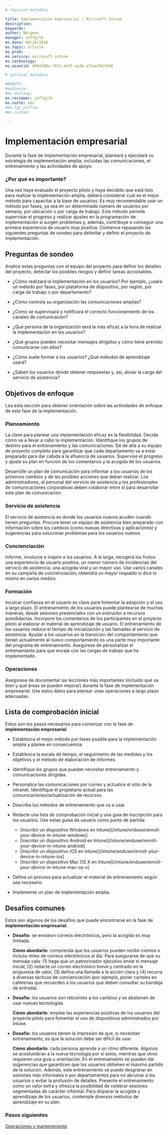 ```yaml
---
# required metadata

title: Implementación empresarial | Microsoft Intune
description:
keywords:
author: Nbigman
manager: jeffgilb
ms.date: 04/28/2016
ms.topic: article
ms.prod:
ms.service: microsoft-intune
ms.technology:
ms.assetid: d894708e-7071-44f5-aa3b-af5aef02fb98

# optional metadata

#ROBOTS:
#audience:
#ms.devlang:
ms.reviewer: jeffgilb
ms.suite: ems
#ms.tgt_pltfrm:
#ms.custom:

---
```


# Implementación empresarial
Durante la fase de implementación empresarial, planeará y ejecutará su estrategia de implementación amplia, incluidas las comunicaciones, el entrenamiento y las actividades de apoyo.

### ¿Por qué es importante?
Una vez haya evaluado el proyecto piloto y haya decidido que está listo para realizar la implementación amplia, deberá considerar cuál es el mejor método para capacitar a la base de usuarios. Es muy recomendable usar un método por fases, ya sea en un determinado número de usuarios por semana, por ubicación o por carga de trabajo. Este método permite supervisar el progreso y realizar ajustes en la programación de implementación si surgen problemas y, además, contribuye a conseguir una primera experiencia de usuario muy positiva.
Comience repasando las siguientes preguntas de sondeo para delimitar y definir el proyecto de implementación.

## Preguntas de sondeo
Analice estas preguntas con el equipo del proyecto para definir los detalles del proyecto, detectar los posibles riesgos y definir tareas accionables.

-   ¿Cómo realizará la implementación en los usuarios? Por ejemplo, ¿usará un método por fases, por plataforma de dispositivo, por región, por carga de trabajo o por departamento?

-   ¿Cómo controla su organización las comunicaciones amplias?

-   ¿Cómo se supervisará y notificará el correcto funcionamiento de los canales de comunicación?

-   ¿Qué persona de la organización será la más eficaz a la hora de realizar la implementación en los usuarios?

-   ¿Qué grupos pueden necesitar mensajes *dirigidos* y cómo tiene previsto comunicarse con ellos?

-   ¿Cómo suele formar a los usuarios? ¿Qué métodos de aprendizaje usará?

-   ¿Saben los usuarios dónde obtener respuestas y, así, aliviar la carga del servicio de asistencia?

## Objetivos de enfoque
Lea esta sección para obtener orientación sobre las actividades de enfoque de esta fase de la implementación.

### Planeamiento
La clave para planear una implementación eficaz es la flexibilidad. Decida cómo va a llevar a cabo la implementación. Identifique los grupos de destino para el entrenamiento y las comunicaciones. Dé de alta a su equipo de proyecto completo para garantizar que cada departamento va a estar preparado para dar cabida a la afluencia de usuarios.
Supervise el progreso y ajuste su plan en función de los comentarios y la acogida de los usuarios.

Desarrolle un plan de comunicación para informar a los usuarios de los próximos cambios y de las posibles acciones que deban realizar. Los administradores, el personal del servicio de asistencia y los profesionales de comunicaciones corporativas deben colaborar entre sí para desarrollar este plan de comunicación.

### Servicio de asistencia
El servicio de asistencia es donde los usuarios nuevos acuden cuando tienen preguntas. Procure tener un equipo de asistencia bien preparado con información sobre los cambios (como nuevas directivas y aplicaciones) y sugerencias para solucionar problemas para los usuarios nuevos.

### Concienciación
Informe, involucre e inspire a los usuarios. A la larga, recogerá los frutos: una experiencia de usuario positiva, un menor número de incidencias del servicio de asistencia, una acogida viral y un mayor uso. Use varios canales en su campaña de concienciación; obtendrá un mayor respaldo si dice lo mismo en varios medios.

### Formación
Inculcar confianza en el usuario es clave para fomentar la adopción y el uso a largo plazo. El entrenamiento de los usuarios puede plantearse de muchas maneras, desde sesiones presenciales con un instructor a recursos autodidactas. Incorpore los comentarios de los participantes en el proyecto piloto al elaborar el material de aprendizaje de usuario. El entrenamiento de los usuarios reduce el tiempo de inicialización y las llamadas al servicio de asistencia. Ayudar a los usuarios en la transición del comportamiento que tienen actualmente al nuevo comportamiento es una parte muy importante del programa de entrenamiento. Asegúrese de personalizar el entrenamiento para que encaje con las cargas de trabajo que ha implementado.

### Operaciones
Asegúrese de documentar las lecciones más importantes (incluido qué va bien y qué áreas se pueden mejorar) durante la fase de implementación empresarial. Use estos datos para planear unas operaciones a largo plazo adecuadas.

## Lista de comprobación inicial
Estos son los pasos necesarios para comenzar con la fase de **implementación empresarial**.

-   Establezca el mejor método por fases posible para la implementación amplia y planee en consecuencia.

-   Establezca la escala de tiempo, el seguimiento de las medidas y los objetivos y el método de elaboración de informes.

-   Identifique los grupos que puedan necesitar entrenamiento y comunicaciones dirigidas.

-   Personalice las comunicaciones por correo y actualice el sitio de la intranet.
    Identifique el propietario actual para las comunicaciones/actualización de recursos.

-   Describa los métodos de entrenamiento que va a usar.

-   Redacte una lista de comprobación inicial y una guía de inscripción para los usuarios.
    Use estas guías de usuario como punto de partida:
    -  [Inscribir un dispositivo Windows en Intune](/intune/enduser/enroll-your-device-in-intune-windows]
    -  [Inscribir un dispositivo Android en Intune](/intune/enduser/enroll-your-device-in-intune-android]
    -  [Inscribir un dispositivo iOS en Intune](/intune/enduser/enroll-your-device-in-intune-ios]
    -  [Inscribir un dispositivo Mac OS X en Intune](/intune/enduser/enroll-your-device-in-intune-mac-os-x]

-   Defina un proceso para actualizar el material de entrenamiento según sea necesario.

-   Implemente un plan de implementación amplia.

## Desafíos comunes
Estos son algunos de los desafíos que puede encontrarse en la fase de **implementación empresarial**.

-   **Desafío:** se enviaron correos electrónicos, pero la acogida es muy limitada.

    **Cómo abordarlo:** comprenda que los usuarios pueden recibir cientos o incluso miles de correos electrónicos al día. Para asegurarse de que su mensaje cala: (1) haga que un patrocinador ejecutivo envíe el mensaje inicial, (2) redacte un correo electrónico breve y centrado en la propuesta de valor, (3) defina una llamada a la acción clara y (4) recurra a diversas tácticas de concienciación (por ejemplo, poner carteles en cafeterías que recuerden a los usuarios que deben consultar su bandeja de entrada).

-   **Desafío:** los usuarios son reticentes a los cambios y se abstienen de usar nuevas tecnologías.

    **Cómo abordarlo:** emplee las experiencias positivas de los usuarios del proyecto piloto para fomentar el uso de dispositivos administrados por Intune.

-   **Desafío:** los usuarios tienen la impresión de que, si necesitan entrenamiento, es que la solución debe ser difícil de usar.

    **Cómo abordarlo:** cada persona aprende a un ritmo diferente. Algunos se acostumbran a la nueva tecnología por sí solos, mientras que otros requieren una guía u orientación. En el entrenamiento se pueden dar sugerencias que garanticen que los usuarios obtienen el máximo partido de la solución. Además, este entrenamiento se puede desgranar en sesiones más informales o por departamentos para no abrumar a los usuarios o evitar la profusión de detalles. Presente el entrenamiento como un valor extra y ofrezca la posibilidad de celebrar sesiones segmentadas de carácter informal. Para disparar la acogida y aprendizaje de los usuarios, contemple diversos métodos de aprendizaje en su plan.

### Pasos siguientes
[Operaciones y mantenimiento](operations-and-maintenance.md)


<!--HONumber=May16_HO1-->


